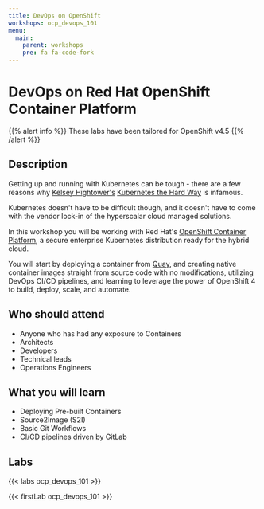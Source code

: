 ```yaml
---
title: DevOps on OpenShift
workshops: ocp_devops_101
menu:
  main:
    parent: workshops
    pre: fa fa-code-fork
---
```


# DevOps on Red Hat OpenShift Container Platform

{{% alert info %}}
These labs have been tailored for OpenShift v4.5
{{% /alert %}}

## Description 

Getting up and running with Kubernetes can be tough - there are a few reasons why [Kelsey Hightower's](https://twitter.com/kelseyhightower) [Kubernetes the Hard Way](https://github.com/kelseyhightower/kubernetes-the-hard-way) is infamous.

Kubernetes doesn't have to be difficult though, and it doesn't have to come with the vendor lock-in of the hyperscalar cloud managed solutions.

In this workshop you will be working with Red Hat's [OpenShift Container Platform](https://www.openshift.com/), a secure enterprise Kubernetes distribution ready for the hybrid cloud.

You will start by deploying a container from [Quay](https://quay.io/), and creating native container images straight from source code with no modifications, utilizing DevOps CI/CD pipelines, and learning to leverage the power of OpenShift 4 to build, deploy, scale, and automate.

## Who should attend

- Anyone who has had any exposure to Containers
- Architects
- Developers
- Technical leads
- Operations Engineers

## What you will learn

- Deploying Pre-built Containers
- Source2Image (S2I)
- Basic Git Workflows
- CI/CD pipelines driven by GitLab

## Labs

{{< labs ocp_devops_101 >}}


{{< firstLab ocp_devops_101 >}}
